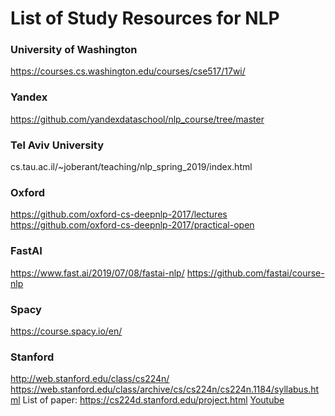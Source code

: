 # List of Study Resources for NLP

### University of Washington
https://courses.cs.washington.edu/courses/cse517/17wi/

### Yandex
https://github.com/yandexdataschool/nlp_course/tree/master

### Tel Aviv University
cs.tau.ac.il/~joberant/teaching/nlp_spring_2019/index.html

### Oxford
https://github.com/oxford-cs-deepnlp-2017/lectures
https://github.com/oxford-cs-deepnlp-2017/practical-open

### FastAI
https://www.fast.ai/2019/07/08/fastai-nlp/
https://github.com/fastai/course-nlp

### Spacy
https://course.spacy.io/en/

### Stanford
http://web.stanford.edu/class/cs224n/
https://web.stanford.edu/class/archive/cs/cs224n/cs224n.1184/syllabus.html
List of paper: https://cs224d.stanford.edu/project.html
[Youtube](https://www.youtube.com/playlist?list=PLoROMvodv4rOhcuXMZkNm7j3fVwBBY42z)
